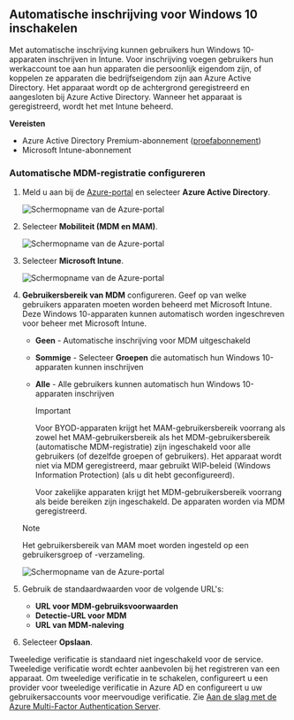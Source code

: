 ## <a name="enable-windows-10-automatic-enrollment"></a>Automatische inschrijving voor Windows 10 inschakelen

Met automatische inschrijving kunnen gebruikers hun Windows 10-apparaten inschrijven in Intune. Voor inschrijving voegen gebruikers hun werkaccount toe aan hun apparaten die persoonlijk eigendom zijn, of koppelen ze apparaten die bedrijfseigendom zijn aan Azure Active Directory. Het apparaat wordt op de achtergrond geregistreerd en aangesloten bij Azure Active Directory. Wanneer het apparaat is geregistreerd, wordt het met Intune beheerd.

**Vereisten**
- Azure Active Directory Premium-abonnement ([proefabonnement](http://go.microsoft.com/fwlink/?LinkID=816845))
- Microsoft Intune-abonnement


### <a name="configure-automatic-mdm-enrollment"></a>Automatische MDM-registratie configureren

1. Meld u aan bij de [Azure-portal](https://portal.azure.com) en selecteer **Azure Active Directory**.

   ![Schermopname van de Azure-portal](../media/auto-enroll-azure-main.png)

2. Selecteer **Mobiliteit (MDM en MAM)**.

   ![Schermopname van de Azure-portal](../media/auto-enroll-mdm.png)

3. Selecteer **Microsoft Intune**.

   ![Schermopname van de Azure-portal](../media/auto-enroll-intune.png)

4. **Gebruikersbereik van MDM** configureren. Geef op van welke gebruikers apparaten moeten worden beheerd met Microsoft Intune. Deze Windows 10-apparaten kunnen automatisch worden ingeschreven voor beheer met Microsoft Intune.

   - **Geen** - Automatische inschrijving voor MDM uitgeschakeld
   - **Sommige** - Selecteer **Groepen** die automatisch hun Windows 10-apparaten kunnen inschrijven
   - **Alle** - Alle gebruikers kunnen automatisch hun Windows 10-apparaten inschrijven

      > [!IMPORTANT]
      > Voor BYOD-apparaten krijgt het MAM-gebruikersbereik voorrang als zowel het MAM-gebruikersbereik als het MDM-gebruikersbereik (automatische MDM-registratie) zijn ingeschakeld voor alle gebruikers (of dezelfde groepen of gebruikers). Het apparaat wordt niet via MDM geregistreerd, maar gebruikt WIP-beleid (Windows Information Protection) (als u dit hebt geconfigureerd).
      >
      > Voor zakelijke apparaten krijgt het MDM-gebruikersbereik voorrang als beide bereiken zijn ingeschakeld. De apparaten worden via MDM geregistreerd.

   > [!NOTE]
   > Het gebruikersbereik van MAM moet worden ingesteld op een gebruikersgroep of -verzameling.

   ![Schermopname van de Azure-portal](../media/auto-enroll-scope.png)

5. Gebruik de standaardwaarden voor de volgende URL's:
    - **URL voor MDM-gebruiksvoorwaarden**
    - **Detectie-URL voor MDM**
    - **URL van MDM-naleving**

6. Selecteer **Opslaan**.

Tweeledige verificatie is standaard niet ingeschakeld voor de service. Tweeledige verificatie wordt echter aanbevolen bij het registreren van een apparaat. Om tweeledige verificatie in te schakelen, configureert u een provider voor tweeledige verificatie in Azure AD en configureert u uw gebruikersaccounts voor meervoudige verificatie. Zie [Aan de slag met de Azure Multi-Factor Authentication Server](https://docs.microsoft.com/azure/multi-factor-authentication/multi-factor-authentication-get-started-cloud).
